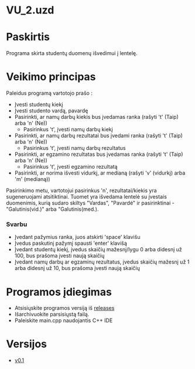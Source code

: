 # VU_2.uzd

# Paskirtis
Programa skirta studentų duomenų išvedimui į lentelę.

# Veikimo principas
Paleidus programą vartotojo prašo :
- Įvesti studentų kiekį 
- Įvesti studento vardą, pavardę
- Pasirinkti, ar namų darbų kiekis bus įvedamas ranka (rašyti 't' (Taip) arba 'n' (Ne))
  - Pasirinkus 't', įvesti namų darbų kiekį
- Pasirinkti, ar namų darbų rezultatai bus įvedami ranka (rašyti 't' (Taip) arba 'n' (Ne))
  - Pasirinkus 't', įvesti namų darbų rezultatus
- Pasirinkti, ar egzamino rezultatas bus įvedamas ranka (rašyti 't' (Taip) arba 'n' (Ne))
  - Pasirinkus 't', įvesti egzamino rezultatą
- Pasirinkti, ar norima išvesti vidurkį, ar medianą (rašyti 'v' (vidurkį) arba 'm' (medianą))

Pasirinkimo metu, vartotojui pasirinkus 'n', rezultatai/kiekis yra sugeneruojami atsitiktinai. 
Tuomet yra išvedama lentelė su įvestais duomenimis, kurią sudaro skiltys "Vardas", "Pavardė" ir pasirinktinai - "Galutinis(vid.)" arba "Galutinis(med.).
### Svarbu
- Įvedant pažymius ranka, juos atskirti 'space' klavišu
- Įvedus paskutinį pažymį spausti 'enter' klavišą
- Įvedant studentų kiekį, įvedus skaičių mažesnį/lygu 0 arba didesnį už 100, bus prašoma įvesti naują skaičių
- Įvedant namų darbų ar egzaminų rezultatus, įvedus skaičių mažesnį už 1 arba didesnį už 10, bus prašoma įvesti naują skaičių

# Programos įdiegimas
- Atsisiųskite programos versiją iš [releases](https://github.com/gabijagleiz/VU_2.uzd/releases)
- Išarchivuokite parsisiųstą failą.
- Paleiskite main.cpp naudojantis C++ IDE

# Versijos
- [v0.1](https://github.com/gabijagleiz/VU_2.uzd/releases/tag/v0.1)
